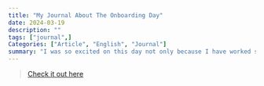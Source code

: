 ```yaml
---
title: "My Journal About The Onboarding Day"
date: 2024-03-19
description: ""
tags: ["journal",]
Categories: ["Article", "English", "Journal"]
summary: "I was so excited on this day not only because I have worked so hard to secure this job and I am looking forward to it so much, but also because it marks the start of my new identity as a professional in Canada and the beginning of my new journey full of expectations."
---
```



> [Check it out here](https://medium.com/@petitmi001/my-onboarding-day-3e1d4e6720f3)

